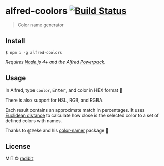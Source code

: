 # alfred-coolors [![Build Status](https://travis-ci.org/radibit/alfred-coolors.svg?branch=master)](https://travis-ci.org/radibit/alfred-coolors)

> Color name generator


## Install

```
$ npm i -g alfred-coolors
```

*Requires [Node.js](https://nodejs.org) 4+ and the Alfred [Powerpack](https://www.alfredapp.com/powerpack/).*


## Usage

In Alfred, type `coolor`, <kbd>Enter</kbd>, and color in HEX format 🎉

There is also support for HSL, RGB, and RGBA.

Each result contains an approximate match in percentages.
It uses [Euclidean distance](https://en.wikipedia.org/wiki/Euclidean_distance#Three_dimensions) to calculate how close is the selected color to a set of defined colors with names.

Thanks to @zeke and his [color-namer](https://github.com/zeke/color-namer) package 🙌

## License

MIT © [radibit](https://radibit.com)
